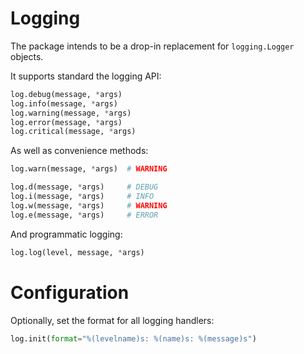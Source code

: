# Logging

The package intends to be a drop-in replacement for `logging.Logger` objects.

It supports standard the logging API:

```python
log.debug(message, *args)
log.info(message, *args)
log.warning(message, *args)
log.error(message, *args)
log.critical(message, *args)
```

As well as convenience methods:

```python
log.warn(message, *args)  # WARNING

log.d(message, *args)     # DEBUG
log.i(message, *args)     # INFO
log.w(message, *args)     # WARNING
log.e(message, *args)     # ERROR
```

And programmatic logging:

```python
log.log(level, message, *args)
```

# Configuration

Optionally, set the format for all logging handlers:

```python
log.init(format="%(levelname)s: %(name)s: %(message)s")
```
